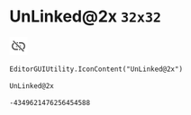 # UnLinked@2x `32x32`
<img src="/img/UnLinked@2x.png" width=32 height=32>

``` CSharp
EditorGUIUtility.IconContent("UnLinked@2x")
```
```
UnLinked@2x
```
```
-4349621476256454588
```
